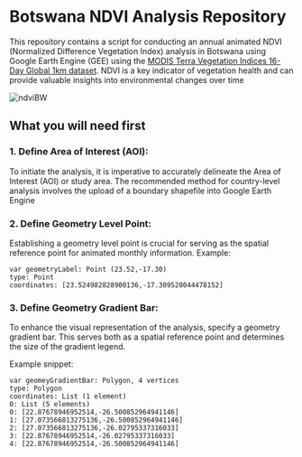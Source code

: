 # Botswana NDVI Analysis Repository
This repository contains a script for conducting an annual animated NDVI (Normalized Difference Vegetation Index) analysis in Botswana using Google Earth Engine (GEE) using the [MODIS Terra Vegetation Indices 16-Day Global 1km dataset](https://developers.google.com/earth-engine/datasets/catalog/MODIS_006_MOD13A2). NDVI is a key indicator of vegetation health and can provide valuable insights into environmental changes over time

![ndviBW](https://github.com/BoineeloMoyo/-30DayMapChallenge_2023/blob/main/Challenge_Material/Day-26_Minimal/NDVI.gif)

## What you will need first

### 1. Define Area of Interest (AOI):
To initiate the analysis, it is imperative to accurately delineate the Area of Interest (AOI) or study area. The recommended method for country-level analysis involves the upload of a boundary shapefile into Google Earth Engine

### 2. Define Geometry Level Point:
Establishing a geometry level point is crucial for serving as the spatial reference point for animated monthly information.
Example:
```
var geometryLabel: Point (23.52,-17.30)
type: Point
coordinates: [23.524982828900136,-17.309520044478152]
```

### 3. Define Geometry Gradient Bar:
To enhance the visual representation of the analysis, specify a geometry gradient bar. This serves both as a spatial reference point and determines the size of the gradient legend.

Example snippet:
```
var geomeyGradientBar: Polygon, 4 vertices
type: Polygon
coordinates: List (1 element)
0: List (5 elements)
0: [22.87678946952514,-26.500852964941146]
1: [27.073566813275136,-26.500852964941146]
2: [27.073566813275136,-26.02795337316033]
3: [22.87678946952514,-26.02795337316033]
4: [22.87678946952514,-26.500852964941146]
```
